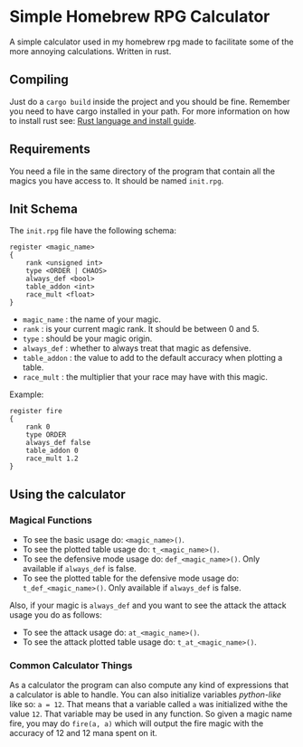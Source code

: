 # Simple Homebrew RPG Calculator
A simple calculator used in my homebrew rpg made to facilitate some of the more annoying calculations.
Written in rust.

## Compiling

Just do a `cargo build` inside the project and you should be fine. Remember you need to have cargo installed in your path. For more information on how to install rust see: [Rust language and install guide](https://www.rust-lang.org "Rust language and install guide").

## Requirements

You need a file in the same directory of the program that contain all the magics you have access to. It should be named `init.rpg`.

## Init Schema

The `init.rpg` file have the following schema:
```
register <magic_name>
{
    rank <unsigned int>
    type <ORDER | CHAOS>
    always_def <bool>
    table_addon <int>
    race_mult <float>
}
```
- `magic_name` : the name of your magic.
- `rank` : is your current magic rank. It should be between 0 and 5.
- `type` : should be your magic origin.
- `always_def` : whether to always treat that magic as defensive.
- `table_addon` : the value to add to the default accuracy when plotting a table.
- `race_mult` : the multiplier that your race may have with this magic.

Example:

```
register fire
{
    rank 0
    type ORDER
    always_def false
    table_addon 0
    race_mult 1.2
}
```

## Using the calculator

### Magical Functions

- To see the basic usage do: `<magic_name>()`.
- To see the plotted table usage do: `t_<magic_name>()`.
- To see the defensive mode usage do: `def_<magic_name>()`. Only available if `always_def` is false.
- To see the plotted table for the defensive mode usage do: `t_def_<magic_name>()`. Only available if `always_def` is false.

Also, if your magic is `always_def` and you want to see the attack the attack usage you do as follows:
- To see the attack usage do: `at_<magic_name>()`.
- To see the attack plotted table usage do: `t_at_<magic_name>()`.

### Common Calculator Things

As a calculator the program can also compute any kind of expressions that a calculator is able to handle.
You can also initialize variables _python-like_ like so: `a = 12`. That means that a variable called `a` was initialized withe the value `12`. That variable may be used in any function. So given a magic name fire, you may do `fire(a, a)` which will output the fire magic with the accuracy of 12 and 12 mana spent on it.
